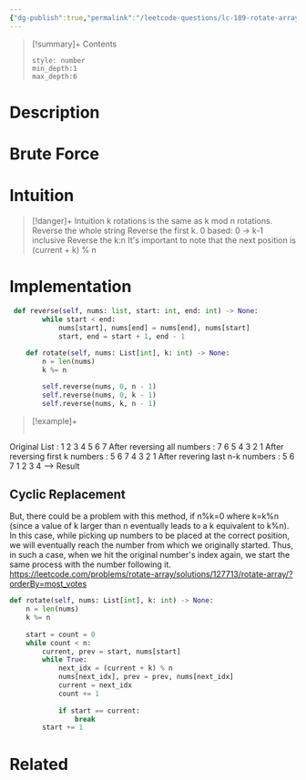 ```yaml
---
{"dg-publish":true,"permalink":"/leetcode-questions/lc-189-rotate-array/","title":"LC 189. Rotate Array","tags":["lc-medium","two-pointers"]}
---
```



>[!summary]+ Contents
>```toc
>style: number
>min_depth:1
>max_depth:6
>```

# Description

# Brute Force
# Intuition

>[!danger]+ Intuition
>k rotations is the same as k mod n rotations.
>Reverse the whole string
>Reverse the first k. 0 based: 0 -> k-1 inclusive
>Reverse the k:n
>It's important to note that the next position is (current + k) % n

# Implementation
```python
 def reverse(self, nums: list, start: int, end: int) -> None:
        while start < end:
            nums[start], nums[end] = nums[end], nums[start]
            start, end = start + 1, end - 1
                
    def rotate(self, nums: List[int], k: int) -> None:
        n = len(nums)
        k %= n

        self.reverse(nums, 0, n - 1)
        self.reverse(nums, 0, k - 1)
        self.reverse(nums, k, n - 1)
```

>[!example]+ 
>```rust
Original List                   : 1 2 3 4 5 6 7
After reversing all numbers     : 7 6 5 4 3 2 1
After reversing first k numbers : 5 6 7 4 3 2 1
After revering last n-k numbers : 5 6 7 1 2 3 4 --> Result

## Cyclic Replacement

But, there could be a problem with this method, if n%k=0 where k=k%n (since a value of k larger than n eventually leads to a k equivalent to k%n). In this case, while picking up numbers to be placed at the correct position, we will eventually reach the number from which we originally started. Thus, in such a case, when we hit the original number's index again, we start the same process with the number following it.
https://leetcode.com/problems/rotate-array/solutions/127713/rotate-array/?orderBy=most_votes
```python
def rotate(self, nums: List[int], k: int) -> None:
	n = len(nums)
	k %= n
	
	start = count = 0
	while count < n:
		current, prev = start, nums[start]
		while True:
			next_idx = (current + k) % n
			nums[next_idx], prev = prev, nums[next_idx]
			current = next_idx
			count += 1
			
			if start == current:
				break
		start += 1
```

# Related
